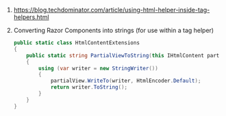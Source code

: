 1. https://blog.techdominator.com/article/using-html-helper-inside-tag-helpers.html

2. Converting Razor Components into strings (for use within a tag helper)
    ```c#
    public static class HtmlContentExtensions
    {
        public static string PartialViewToString(this IHtmlContent partialView)
        {
            using (var writer = new StringWriter())
            {
                partialView.WriteTo(writer, HtmlEncoder.Default);
                return writer.ToString();
            }
        }
    }
    ```
